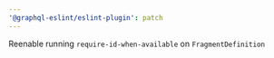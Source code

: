 ```yaml
---
'@graphql-eslint/eslint-plugin': patch
---
```


Reenable running `require-id-when-available` on `FragmentDefinition`
